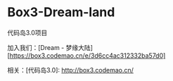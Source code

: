 # Box3-Dream-land
代码岛3.0项目

加入我们：[Dream - 梦缘大陆][https://box3.codemao.cn/e/3d6cc4ac312332ba57d0]

相关：[代码岛3.0]: http://box3.codemao.cn/

